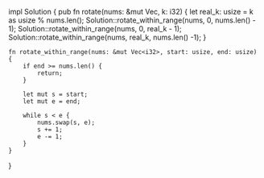 impl Solution {
    pub fn rotate(nums: &mut Vec<i32>, k: i32) {
        let real_k: usize = k as usize % nums.len();
        Solution::rotate_within_range(nums, 0, nums.len() - 1);
        Solution::rotate_within_range(nums, 0, real_k - 1);
        Solution::rotate_within_range(nums, real_k, nums.len() -1);
    }
    
    fn rotate_within_range(nums: &mut Vec<i32>, start: usize, end: usize) {
        if end >= nums.len() {
            return;
        }
        
        let mut s = start;
        let mut e = end;
        
        while s < e {
            nums.swap(s, e);
            s += 1;
            e -= 1;
        }
    }
}